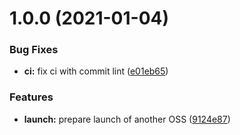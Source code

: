 # 1.0.0 (2021-01-04)


### Bug Fixes

* **ci:** fix ci with commit lint ([e01eb65](https://github.com/itstheandre/css-features/commit/e01eb65268a1217bfae9c0cf02650f036b436ca2))


### Features

* **launch:** prepare launch of another OSS ([9124e87](https://github.com/itstheandre/css-features/commit/9124e87868f080499d1abb34b645609749d9e01d))

